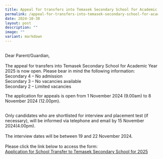 ```yaml
---
title: Appeal for transfers into Temasek Secondary School for Academic Year 2025
permalink: /appeal-for-transfers-into-temasek-secondary-school-for-academic-year-2025/
date: 2024-10-30
layout: post
description: ""
image: ""
variant: markdown
---
```

<p></p>
<br>Dear Parent/Guardian,<br>
<br>The appeal for transfers into Temasek Secondary School for Academic Year 2025 is now open. Please bear in mind the following information: <br>
Secondary 4 – No admission <br>
Secondary 3 – No vacancies available<br>
Secondary 2 – Limited vacancies
<p></p>
<p>The application for appeals is open from 1 November 2024 (9.00am) to 8<sup> </sup>November
2024 (12.00pm).</p>
<br>Only candidates who are shortlisted for interview and placement test (if
necessary), will be informed via telephone and email by 15 November 2024(4.00pm).<br>
<br>The interview dates will be between 19 and 22&nbsp;November 2024.<br>
<br>Please click the link below to access the form:<br><a href="https://form.gov.sg/66d949a5e0c3bdf1214ee3fc" rel="noopener noreferrer nofollow" target="_blank">Application for School Transfer to Temasek Secondary School for 2025</a>
<p></p>
